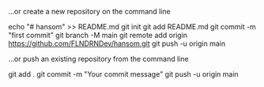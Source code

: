 …or create a new repository on the command line

echo "# hansom" >> README.md
git init
git add README.md
git commit -m "first commit"
git branch -M main
git remote add origin https://github.com/FLNDRNDev/hansom.git
git push -u origin main

…or push an existing repository from the command line

git add .
git commit -m "Your commit message"
git push -u origin main
